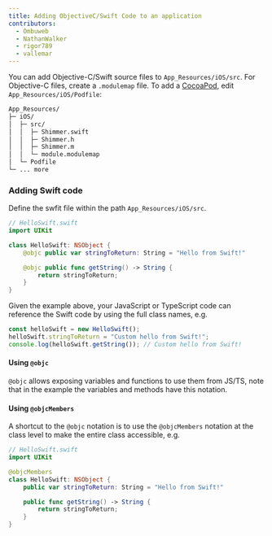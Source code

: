 ```yaml
---
title: Adding ObjectiveC/Swift Code to an application
contributors:
  - Ombuweb
  - NathanWalker
  - rigor789
  - vallemar
---
```



You can add Objective-C/Swift source files to `App_Resources/iOS/src`. For Objective-C files, create a `.modulemap` file. To add a [CocoaPod](https://guides.cocoapods.org/using/getting-started.html), edit `App_Resources/iOS/Podfile`:

```bash
App_Resources/
├─ iOS/
│  ├─ src/
│  │  ├─ Shimmer.swift
│  │  ├─ Shimmer.h
│  │  ├─ Shimmer.m
│  │  └─ module.modulemap
│  └─ Podfile
└─ ... more
```


### Adding Swift code

Define the swfit file within the path `App_Resources/iOS/src`.


```swift
// HelloSwift.swift
import UIKit

class HelloSwift: NSObject {
    @objc public var stringToReturn: String = "Hello from Swift!"

    @objc public func getString() -> String {
        return stringToReturn;
    }
}
```

Given the example above, your JavaScript or TypeScript code can reference the Swift code by using the full class names, e.g.

```ts
const helloSwift = new HelloSwift();
helloSwift.stringToReturn = "Custom hello from Swift!";
console.log(helloSwift.getString()); // Custom hello from Swift!
```

#### Using `@objc`

`@objc` allows exposing variables and functions to use them from JS/TS, note that in the example the variables and methods have this notation.

#### Using `@objcMembers`

A shortcut to the `@objc` notation is to use the `@objcMembers` notation at the class level to make the entire class accessible, e.g.

```swift
// HelloSwift.swift
import UIKit

@objcMembers
class HelloSwift: NSObject {
    public var stringToReturn: String = "Hello from Swift!"

    public func getString() -> String {
        return stringToReturn;
    }
}
```
<!---
TODO: add Objective-C code
### Adding Objective-C code

Define the Objective-C code within the path `App_Resources/iOS/src`.

### Create extension
```swift
//  UIViewExtension.swift
import UIKit

extension UIView {
    @objc func removeAllSubViews() {
        for view in self.subviews {
            view.removeFromSuperview()
        }
    }
}
```

```objc
//  UIView+Extension.h
#import <UIKit/UIKit.h>

@interface UIView (SDExtension)

- (void) removeAllSubViews;

@end
```

```objc
//  UIView+Extension.m
#import "UIView+SDExtension.h"

@implementation UIView (SDExtension)

- (void) removeAllSubViews
{
    for (int i = 0; i < [[self subviews] count]; i++ ) {
        [[[self subviews] objectAtIndex:i] removeFromSuperview];
    }
}

@end
```

-->